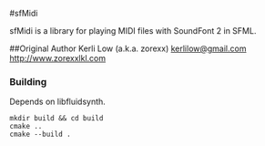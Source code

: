 
#sfMidi

sfMidi is a library for playing MIDI files with SoundFont 2 in SFML.

##Original Author
  Kerli Low (a.k.a. zorexx)
    kerlilow@gmail.com
    http://www.zorexxlkl.com

### Building
Depends on libfluidsynth.

```
mkdir build && cd build
cmake ..
cmake --build .
```
